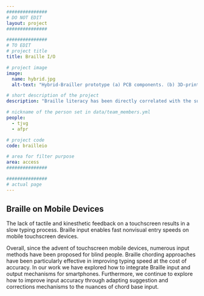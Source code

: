 ```yaml
---
###############
# DO NOT EDIT
layout: project
###############

###############
# TO EDIT
# project title
title: Braille I/O

# project image
image:
  name: hybrid.jpg
  alt-text: "Hybrid-Brailler prototype (a) PCB components. (b) 3D-printed case attached to a mobile device with three rows of three buttons that are on the back of the device." # provide a description for the image #a11y

# short description of the project
description: "Braille literacy has been directly correlated with the success and autonomy of blind people.  In this research we focus on bringing Braille back to the forefront in the new digital era."

# nickname of the person set in data/team_members.yml
people:
  - tjvg
  - afpr

# project code
code: brailleio

# area for filter purpose
area: access
###############

###############
# actual page
---
```

## Braille on Mobile Devices
The lack of tactile and kinesthetic feedback on a touchscreen results in a slow typing process. Braille input enables fast nonvisual entry speeds on mobile touchscreen devices.

Overall, since the advent of touchscreen mobile devices, numerous input methods have been proposed for blind people. Braille chording approaches have been particularly effective in improving typing speed at the cost of accuracy. In our work we have explored how to integrate Braille input and output mechanisms for smartphones. Furthermore, we continue to explore how to improve input accuracy through adapting suggestion and corrections mechanisms to the nuances of chord base input.


